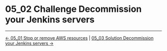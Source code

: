 # 05_02 Challenge Decommission your Jenkins servers

<!-- FooterStart -->
---
[← 05_01 Stop or remove AWS resources](../05_01_stop_or_remove_aws_resources/README.md) | [05_03 Solution Decommission your Jenkins servers →](../05_03_solution_decommission_your_jenkins_servers/README.md)
<!-- FooterEnd -->
